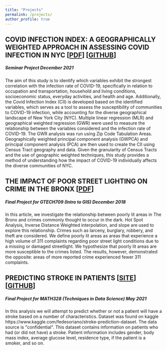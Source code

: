 ```yaml
---
title: "Projects"
permalink: /projects/
author_profile: true
---
```


<div class="text-justify">


<div class="w3-card-4 w3-margin w3-Dark Gray">
<div class="w3-container w3-Dark Gray">
<h2><b> COVID INFECTION INDEX: A GEOGRAPHICALLY WEIGHTED APPROACH IN ASSESSING COVID INFECTION IN NYC [<a href="http://AlDeleon012597.github.io/files/CovidInfectionIndex_SubmissionFinal.pdf">PDF</a>] [<a href="https://github.com/AlDeleon012597/Covid-Infection-Index">GITHUB</a>]</b></h2>

<h5> Seminar Project <span class="w3-opacity"> December 2021 </span></h5> </div>
</div>

<div class="w3-container">
<p>The aim of this study is to identify which variables exhibit the strongest correlation with the infection rate of COVID-19, specifically in relation to occupation and transportation, household and living conditions, socioeconomic status, everyday activities, and health and age. Additionally, the Covid Infection Index (CII) is developed based on the identified variables, which serves as a tool to assess the susceptibility of communities to COVID-19 infection, while accounting for the diverse geographical landscape of New York City (NYC).  Multiple linear regression (MLR) and geographical weighted regression (GWR) were used to measure the relationship between the variables considered and the infection rate of COVID-19.  The GWR analysis was run using Zip Code Tabulation Areas. Geographically weighted principal component analysis (GWPCA) and principal component analysis (PCA) are then used to create the CII using Census Tract geography and data. Given the granularity of Census Tracts and the use of geographic weighted techniques, this study provides a method of understanding how the impact of COVID-19 individually affects the diverse communities of NYC. </p>

<h2><b> THE IMPACT OF POOR STREET LIGHTING ON CRIME IN THE BRONX [<a href="http://AlDeleon012597.github.io/files/Crimeinthebronx.pdf">PDF</a>]</b></h2>

<h5> Final Project for GTECH709 (Intro to GIS) <span class="w3-opacity"> December 2018 </span></h5> </div>
</div>

<div class="w3-container">
<p>In this article, we investigate the relationship between poorly lit areas in The Bronx and crimes commonly thought to occur in the dark. Hot Spot Analysis, Inverse Distance Weighted interpolation, and slope are used to explore this relationship. Crimes such as larceny, burglary, robbery, and theft are considered. We define poorly lit areas as areas that experience a high volume of 311 complaints regarding poor street light conditions due to a missing or damaged streetlight. We hypothesize that poorly lit areas are more susceptible to the crimes listed. The results, however, demonstrated the opposite: areas of more reported crime experienced fewer 311 complaints. 
</p>


<h2><b> PREDICTING STROKE IN PATIENTS [<a href="https://sites.google.com/view/strokepredictor/home">SITE</a>] [<a href="https://github.com/AlDeleon012597/Covid-Infection-Index](https://github.com/AlDeleon012597/Stroke_Prediction/tree/main">GITHUB</a>]</b></h2>

<h5> Final Project for MATH328 (Techniques in Data Science) <span class="w3-opacity"> May 2021 </span></h5> </div>

<div class="w3-container">
<p>In this analysis we will attempt to predict whether or not a patient will have a stroke based on a number of characteristics. Dataset was found on kaggle https://www.kaggle.com/fedesoriano/stroke-prediction-dataset. The data source is "confidential". This dataset contains information on patients who had (or did not have) a stroke. Patient information includes gender, body mass index, average glucose level, residence type, if the patient is a smoker, and so on.
</p>
  
</div>
